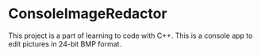 # ConsoleImageRedactor
This project is a part of learning to code with C++. This is a console app to edit pictures in 24-bit BMP format.
